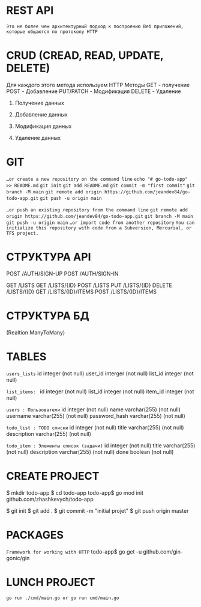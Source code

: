 # REST API
``Это не более чем архитектурный подход к построению Веб приложений, которые общаются по протоколу HTTP``

# CRUD (CREAD, READ, UPDATE, DELETE)
Для каждого этого метода используем HTTP Методы
GET        - получение
POST       - Добавление 
PUT/PATCH  - Модификация
DELETE     - Удаление

1. Получение данных

2. Добавление данных

3. Модификация данных

4. Удаление данных

# GIT
``…or create a new repository on the command line``
``echo "# go-todo-app" >> README.md``
``git init``
``git add README.md``
``git commit -m "first commit"``
``git branch -M main``
``git remote add origin https://github.com/jeandev84/go-todo-app.git``
``git push -u origin main``
                
``…or push an existing repository from the command line``
``git remote add origin https://github.com/jeandev84/go-todo-app.git``
``git branch -M main``
``git push -u origin main``
``…or import code from another repository``
``You can initialize this repository with code from a Subversion, Mercurial, or TFS project.``


# СТРУКТУРА API

POST /AUTH/SIGN-UP
POST /AUTH/SIGN-IN


GET /LISTS
GET /LISTS/{ID}
POST /LISTS
PUT /LISTS/{ID}
DELETE /LISTS/{ID}
GET /LISTS/{ID}/ITEMS
POST /LISTS/{ID}/ITEMS


# СТРУКТУРА БД
(Realtion ManyToMany)
# TABLES
``users_lists``
id integer       (not null)
user_id interger (not null)
list_id integer  (not null)


``list_items: ``
id integer        (not null)
list_id integer   (not null)
item_id integer   (not null)


``users : Пользователи``
id integer (not null)
name varchar(255)   (not null)
username varchar(255)   (not null)
password_hash varchar(255)   (not null)

``todo_list : TODO списки``
id integer (not null)
title varchar(255) (not null)
description varchar(255) (not null)


``todo_item : Элементы список (задачи)`` 
id integer (not null)
title varchar(255) (not null)
description varchar(255) (not null)
done boolean (not null)


# CREATE PROJECT
$ mkdir todo-app
$ cd todo-app
todo-app$ go mod init github.com/zhashkevych/todo-app

$ git init
$ git add .
$ git commit -m "initial projet"
$ git push origin master

# PACKAGES
``Framework for working with HTTP``
todo-app$ go get -u github.com/gin-gonic/gin

# LUNCH PROJECT
``go run ./cmd/main.go or go run cmd/main.go``